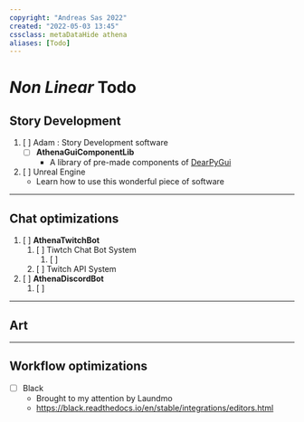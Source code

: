 ```yaml
---
copyright: "Andreas Sas 2022"
created: "2022-05-03 13:45"
cssclass: metaDataHide athena
aliases: [Todo]
---
```


# *Non Linear* Todo
## Story Development
1. [ ] Adam : Story Development software
    - [ ] **AthenaGuiComponentLib**
        - A library of pre-made components of [DearPyGui](https://github.com/hoffstadt/DearPyGui)
2. [ ] Unreal Engine
    - Learn how to use this wonderful piece of software

---
## Chat optimizations
1. [ ] **AthenaTwitchBot**
    1. [ ] Tiwtch Chat Bot System
        1.  [ ] 
    2. [ ] Twitch API System
2. [ ] **AthenaDiscordBot**
    1. [ ] 

---
## Art

---
## Workflow optimizations
- [ ] Black
    - Brought to my attention by Laundmo
    -  https://black.readthedocs.io/en/stable/integrations/editors.html